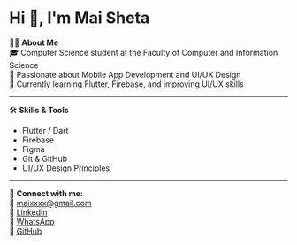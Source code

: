 # Hi 👋, I'm Mai Sheta

👩‍💻 **About Me**  
🎓 Computer Science student at the Faculty of Computer and Information Science  
📱 Passionate about Mobile App Development and UI/UX Design  
🌱 Currently learning Flutter, Firebase, and improving UI/UX skills  

---

🛠️ **Skills & Tools**  
- Flutter / Dart  
- Firebase  
- Figma  
- Git & GitHub  
- UI/UX Design Principles  

---

📩 **Connect with me:**  
📧 [maixxxx@gmail.com](mailto:maysheta5@gmail.com)  
💼 [LinkedIn](www.linkedin.com/in/mai-sheta)  
💬 [WhatsApp](https://wa.me/201143496764)  
🐙 [GitHub](https://github.com/Maisheta)
